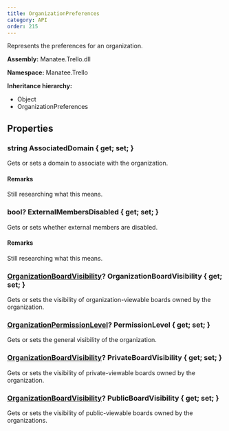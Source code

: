 ```yaml
---
title: OrganizationPreferences
category: API
order: 215
---
```


Represents the preferences for an organization.

**Assembly:** Manatee.Trello.dll

**Namespace:** Manatee.Trello

**Inheritance hierarchy:**

- Object
- OrganizationPreferences

## Properties

### string AssociatedDomain { get; set; }

Gets or sets a domain to associate with the organization.

#### Remarks

Still researching what this means.

### bool? ExternalMembersDisabled { get; set; }

Gets or sets whether external members are disabled.

#### Remarks

Still researching what this means.

### [OrganizationBoardVisibility](../OrganizationBoardVisibility#organizationboardvisibility)? OrganizationBoardVisibility { get; set; }

Gets or sets the visibility of organization-viewable boards owned by the organization.

### [OrganizationPermissionLevel](../OrganizationPermissionLevel#organizationpermissionlevel)? PermissionLevel { get; set; }

Gets or sets the general visibility of the organization.

### [OrganizationBoardVisibility](../OrganizationBoardVisibility#organizationboardvisibility)? PrivateBoardVisibility { get; set; }

Gets or sets the visibility of private-viewable boards owned by the organization.

### [OrganizationBoardVisibility](../OrganizationBoardVisibility#organizationboardvisibility)? PublicBoardVisibility { get; set; }

Gets or sets the visibility of public-viewable boards owned by the organizations.

